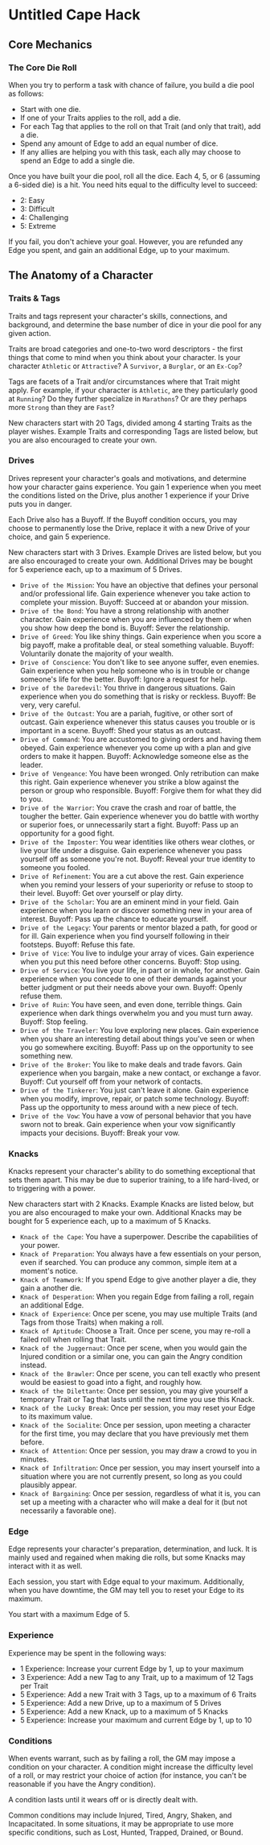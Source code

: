 # Untitled Cape Hack
## Core Mechanics
### The Core Die Roll
When you try to perform a task with chance of failure, you build a die pool as
follows:
- Start with one die.
- If one of your Traits applies to the roll, add a die.
- For each Tag that applies to the roll on that Trait (and only that trait), add
  a die.
- Spend any amount of Edge to add an equal number of dice.
- If any allies are helping you with this task, each ally may choose to spend an
  Edge to add a single die.

Once you have built your die pool, roll all the dice. Each 4, 5, or 6 (assuming
a 6-sided die) is a hit. You need hits equal to the difficulty level to succeed:
- 2: Easy
- 3: Difficult
- 4: Challenging
- 5: Extreme

If you fail, you don't achieve your goal. However, you are refunded any Edge you
spent, and gain an additional Edge, up to your maximum.

## The Anatomy of a Character
### Traits & Tags
Traits and tags represent your character's skills, connections, and background,
and determine the base number of dice in your die pool for any given action.

Traits are broad categories and one-to-two word descriptors - the first things
that come to mind when you think about your character. Is your character
`Athletic` or `Attractive`? A `Survivor`, a `Burglar`, or an `Ex-Cop`?

Tags are facets of a Trait and/or circumstances where that Trait might apply.
For example, if your character is `Athletic`, are they particularly good at
`Running`? Do they further specialize in `Marathons`? Or are they perhaps more
`Strong` than they are `Fast`?

New characters start with 20 Tags, divided among 4 starting Traits as the player
wishes. Example Traits and corresponding Tags are listed below, but you are also
encouraged to create your own.

### Drives
Drives represent your character's goals and motivations, and determine how your
character gains experience. You gain 1 experience when you meet the conditions
listed on the Drive, plus another 1 experience if your Drive puts you in danger.

Each Drive also has a Buyoff. If the Buyoff condition occurs, you may choose to
permanently lose the Drive, replace it with a new Drive of your choice, and gain
5 experience.

New characters start with 3 Drives. Example Drives are listed below, but you are
also encouraged to create your own. Additional Drives may be bought for 5
experience each, up to a maximum of 5 Drives.

- `Drive of the Mission`: You have an objective that defines your personal and/or professional life. Gain experience whenever you take action to complete your mission. Buyoff: Succeed at or abandon your mission.
- `Drive of the Bond`: You have a strong relationship with another character. Gain experience when you are influenced by them or when you show how deep the bond is. Buyoff: Sever the relationship.
- `Drive of Greed`: You like shiny things. Gain experience when you score a big payoff, make a profitable deal, or steal something valuable. Buyoff: Voluntarily donate the majority of your wealth.
- `Drive of Conscience`: You don't like to see anyone suffer, even enemies. Gain experience when you help someone who is in trouble or change someone's life for the better. Buyoff: Ignore a request for help.
- `Drive of the Daredevil`: You thrive in dangerous situations. Gain experience when you do something that is risky or reckless. Buyoff: Be very, very careful.
- `Drive of the Outcast`: You are a pariah, fugitive, or other sort of outcast. Gain experience whenever this status causes you trouble or is important in a scene. Buyoff: Shed your status as an outcast.
- `Drive of Command`: You are accustomed to giving orders and having them obeyed. Gain experience whenever you come up with a plan and give orders to make it happen. Buyoff: Acknowledge someone else as the leader.
- `Drive of Vengeance`: You have been wronged. Only retribution can make this right. Gain experience whenever you strike a blow against the person or group who responsible. Buyoff: Forgive them for what they did to you.
- `Drive of the Warrior`: You crave the crash and roar of battle, the tougher the better. Gain experience whenever you do battle with worthy or superior foes, or unnecessarily start a fight. Buyoff: Pass up an opportunity for a good fight.
- `Drive of the Imposter`: You wear identities like others wear clothes, or live your life under a disguise. Gain experience whenever you pass yourself off as someone you're not. Buyoff: Reveal your true identity to someone you fooled.
- `Drive of Refinement`: You are a cut above the rest. Gain experience when you remind your lessers of your superiority or refuse to stoop to their level. Buyoff: Get over yourself or play dirty.
- `Drive of the Scholar`: You are an eminent mind in your field. Gain experience when you learn or discover something new in your area of interest. Buyoff: Pass up the chance to educate yourself.
- `Drive of the Legacy`: Your parents or mentor blazed a path, for good or for ill. Gain experience when you find yourself following in their footsteps. Buyoff: Refuse this fate.
- `Drive of Vice`: You live to indulge your array of vices. Gain experience when you put this need before other concerns. Buyoff: Stop using.
- `Drive of Service`: You live your life, in part or in whole, for another. Gain experience when you concede to one of their demands against your better judgment or put their needs above your own. Buyoff: Openly refuse them.
- `Drive of Ruin`: You have seen, and even done, terrible things. Gain experience when dark things overwhelm you and you must turn away. Buyoff: Stop feeling.
- `Drive of the Traveler`: You love exploring new places. Gain experience when you share an interesting detail about things you've seen or when you go somewhere exciting. Buyoff: Pass up on the opportunity to see something new.
- `Drive of the Broker`: You like to make deals and trade favors. Gain experience when you bargain, make a new contact, or exchange a favor. Buyoff: Cut yourself off from your network of contacts.
- `Drive of the Tinkerer`: You just can't leave it alone. Gain experience when you modify, improve, repair, or patch some technology. Buyoff: Pass up the opportunity to mess around with a new piece of tech.
- `Drive of the Vow`: You have a vow of personal behavior that you have sworn not to break. Gain experience when your vow significantly impacts your decisions. Buyoff: Break your vow.

### Knacks
Knacks represent your character's ability to do something exceptional that sets
them apart. This may be due to superior training, to a life hard-lived, or to
triggering with a power.

New characters start with 2 Knacks. Example Knacks are listed below, but you are
also encouraged to make your own. Additional Knacks may be bought for 5
experience each, up to a maximum of 5 Knacks.

- `Knack of the Cape`: You have a superpower. Describe the capabilities of your power.
- `Knack of Preparation`: You always have a few essentials on your person, even if searched. You can produce any common, simple item at a moment's notice.
- `Knack of Teamwork`: If you spend Edge to give another player a die, they gain a another die.
- `Knack of Desperation`: When you regain Edge from failing a roll, regain an additional Edge.
- `Knack of Experience`: Once per scene, you may use multiple Traits (and Tags from those Traits) when making a roll.
- `Knack of Aptitude`: Choose a Trait. Once per scene, you may re-roll a failed roll when rolling that Trait.
- `Knack of the Juggernaut`: Once per scene, when you would gain the Injured condition or a similar one, you can gain the Angry condition instead.
- `Knack of the Brawler`: Once per scene, you can tell exactly who present would be easiest to goad into a fight, and roughly how.
- `Knack of the Dilettante`: Once per session, you may give yourself a temporary Trait or Tag that lasts until the next time you use this Knack.
- `Knack of the Lucky Break`: Once per session, you may reset your Edge to its maximum value.
- `Knack of the Socialite`: Once per session, upon meeting a character for the first time, you may declare that you have previously met them before.
- `Knack of Attention`: Once per session, you may draw a crowd to you in minutes.
- `Knack of Infiltration`: Once per session, you may insert yourself into a situation where you are not currently present, so long as you could plausibly appear.
- `Knack of Bargaining`: Once per session, regardless of what it is, you can set up a meeting with a character who will make a deal for it (but not necessarily a favorable one).

### Edge
Edge represents your character's preparation, determination, and luck. It is
mainly used and regained when making die rolls, but some Knacks may interact
with it as well.

Each session, you start with Edge equal to your maximum. Additionally, when you
have downtime, the GM may tell you to reset your Edge to its maximum.

You start with a maximum Edge of 5.

### Experience
Experience may be spent in the following ways:
- 1 Experience: Increase your current Edge by 1, up to your maximum
- 3 Experience: Add a new Tag to any Trait, up to a maximum of 12 Tags per Trait
- 5 Experience: Add a new Trait with 3 Tags, up to a maximum of 6 Traits
- 5 Experience: Add a new Drive, up to a maximum of 5 Drives
- 5 Experience: Add a new Knack, up to a maximum of 5 Knacks
- 5 Experience: Increase your maximum and current Edge by 1, up to 10

### Conditions
When events warrant, such as by failing a roll, the GM may impose a condition on
your character. A condition might increase the difficulty level of a roll, or
may restrict your choice of action (for instance, you can't be reasonable if you
have the Angry condition).

A condition lasts until it wears off or is directly dealt with.

Common conditions may include Injured, Tired, Angry, Shaken, and Incapacitated.
In some situations, it may be appropriate to use more specific conditions, such
as Lost, Hunted, Trapped, Drained, or Bound.